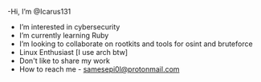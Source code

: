 -Hi, I’m @Icarus131
- I’m interested in cybersecurity
- I’m currently learning Ruby
- I’m looking to collaborate on rootkits and tools for osint and bruteforce
- Linux Enthusiast [I use arch btw]
- Don't like to share my work
- How to reach me - samesepi0l@protonmail.com
